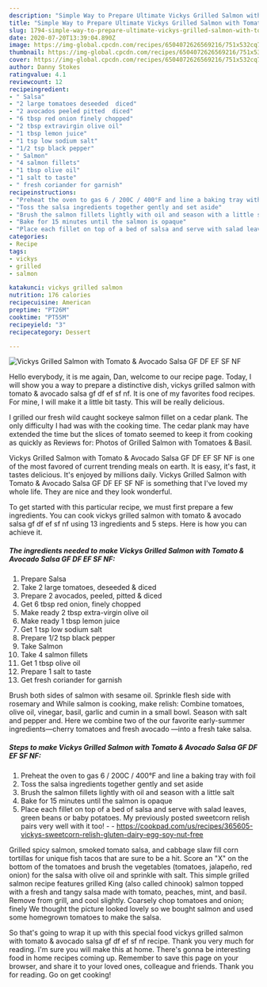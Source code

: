 ```yaml
---
description: "Simple Way to Prepare Ultimate Vickys Grilled Salmon with Tomato &amp;amp; Avocado Salsa GF DF EF SF NF"
title: "Simple Way to Prepare Ultimate Vickys Grilled Salmon with Tomato &amp;amp; Avocado Salsa GF DF EF SF NF"
slug: 1794-simple-way-to-prepare-ultimate-vickys-grilled-salmon-with-tomato-and-amp-avocado-salsa-gf-df-ef-sf-nf
date: 2020-07-20T13:39:04.890Z
image: https://img-global.cpcdn.com/recipes/6504072626569216/751x532cq70/vickys-grilled-salmon-with-tomato-avocado-salsa-gf-df-ef-sf-nf-recipe-main-photo.jpg
thumbnail: https://img-global.cpcdn.com/recipes/6504072626569216/751x532cq70/vickys-grilled-salmon-with-tomato-avocado-salsa-gf-df-ef-sf-nf-recipe-main-photo.jpg
cover: https://img-global.cpcdn.com/recipes/6504072626569216/751x532cq70/vickys-grilled-salmon-with-tomato-avocado-salsa-gf-df-ef-sf-nf-recipe-main-photo.jpg
author: Danny Stokes
ratingvalue: 4.1
reviewcount: 12
recipeingredient:
- " Salsa"
- "2 large tomatoes deseeded  diced"
- "2 avocados peeled pitted  diced"
- "6 tbsp red onion finely chopped"
- "2 tbsp extravirgin olive oil"
- "1 tbsp lemon juice"
- "1 tsp low sodium salt"
- "1/2 tsp black pepper"
- " Salmon"
- "4 salmon fillets"
- "1 tbsp olive oil"
- "1 salt to taste"
- " fresh coriander for garnish"
recipeinstructions:
- "Preheat the oven to gas 6 / 200C / 400°F and line a baking tray with foil"
- "Toss the salsa ingredients together gently and set aside"
- "Brush the salmon fillets lightly with oil and season with a little salt"
- "Bake for 15 minutes until the salmon is opaque"
- "Place each fillet on top of a bed of salsa and serve with salad leaves, green beans or baby potatoes. My previously posted sweetcorn relish pairs very well with it too!  https://cookpad.com/us/recipes/365605-vickys-sweetcorn-relish-gluten-dairy-egg-soy-nut-free"
categories:
- Recipe
tags:
- vickys
- grilled
- salmon

katakunci: vickys grilled salmon 
nutrition: 176 calories
recipecuisine: American
preptime: "PT26M"
cooktime: "PT55M"
recipeyield: "3"
recipecategory: Dessert

---
```



![Vickys Grilled Salmon with Tomato &amp; Avocado Salsa GF DF EF SF NF](https://img-global.cpcdn.com/recipes/6504072626569216/751x532cq70/vickys-grilled-salmon-with-tomato-avocado-salsa-gf-df-ef-sf-nf-recipe-main-photo.jpg)

Hello everybody, it is me again, Dan, welcome to our recipe page. Today, I will show you a way to prepare a distinctive dish, vickys grilled salmon with tomato &amp; avocado salsa gf df ef sf nf. It is one of my favorites food recipes. For mine, I will make it a little bit tasty. This will be really delicious.

I grilled our fresh wild caught sockeye salmon fillet on a cedar plank. The only difficulty I had was with the cooking time. The cedar plank may have extended the time but the slices of tomato seemed to keep it from cooking as quickly as Reviews for: Photos of Grilled Salmon with Tomatoes &amp; Basil.

Vickys Grilled Salmon with Tomato &amp; Avocado Salsa GF DF EF SF NF is one of the most favored of current trending meals on earth. It is easy, it's fast, it tastes delicious. It's enjoyed by millions daily. Vickys Grilled Salmon with Tomato &amp; Avocado Salsa GF DF EF SF NF is something that I've loved my whole life. They are nice and they look wonderful.


To get started with this particular recipe, we must first prepare a few ingredients. You can cook vickys grilled salmon with tomato &amp; avocado salsa gf df ef sf nf using 13 ingredients and 5 steps. Here is how you can achieve it.

<!--inarticleads1-->

##### The ingredients needed to make Vickys Grilled Salmon with Tomato &amp; Avocado Salsa GF DF EF SF NF:

1. Prepare  Salsa
1. Take 2 large tomatoes, deseeded &amp; diced
1. Prepare 2 avocados, peeled, pitted &amp; diced
1. Get 6 tbsp red onion, finely chopped
1. Make ready 2 tbsp extra-virgin olive oil
1. Make ready 1 tbsp lemon juice
1. Get 1 tsp low sodium salt
1. Prepare 1/2 tsp black pepper
1. Take  Salmon
1. Take 4 salmon fillets
1. Get 1 tbsp olive oil
1. Prepare 1 salt to taste
1. Get  fresh coriander for garnish


Brush both sides of salmon with sesame oil. Sprinkle flesh side with rosemary and While salmon is cooking, make relish: Combine tomatoes, olive oil, vinegar, basil, garlic and cumin in a small bowl. Season with salt and pepper and. Here we combine two of the our favorite early-summer ingredients—cherry tomatoes and fresh avocado —into a fresh take salsa. 

<!--inarticleads2-->

##### Steps to make Vickys Grilled Salmon with Tomato &amp; Avocado Salsa GF DF EF SF NF:

1. Preheat the oven to gas 6 / 200C / 400°F and line a baking tray with foil
1. Toss the salsa ingredients together gently and set aside
1. Brush the salmon fillets lightly with oil and season with a little salt
1. Bake for 15 minutes until the salmon is opaque
1. Place each fillet on top of a bed of salsa and serve with salad leaves, green beans or baby potatoes. My previously posted sweetcorn relish pairs very well with it too! -  - https://cookpad.com/us/recipes/365605-vickys-sweetcorn-relish-gluten-dairy-egg-soy-nut-free


Grilled spicy salmon, smoked tomato salsa, and cabbage slaw fill corn tortillas for unique fish tacos that are sure to be a hit. Score an &#34;X&#34; on the bottom of the tomatoes and brush the vegetables (tomatoes, jalapeño, red onion) for the salsa with olive oil and sprinkle with salt. This simple grilled salmon recipe features grilled King (also called chinook) salmon topped with a fresh and tangy salsa made with tomato, peaches, mint, and basil. Remove from grill, and cool slightly. Coarsely chop tomatoes and onion; finely We thought the picture looked lovely so we bought salmon and used some homegrown tomatoes to make the salsa. 

So that's going to wrap it up with this special food vickys grilled salmon with tomato &amp; avocado salsa gf df ef sf nf recipe. Thank you very much for reading. I'm sure you will make this at home. There's gonna be interesting food in home recipes coming up. Remember to save this page on your browser, and share it to your loved ones, colleague and friends. Thank you for reading. Go on get cooking!
